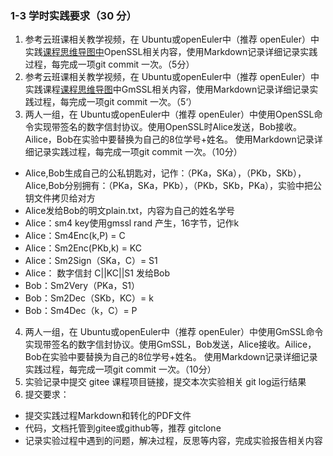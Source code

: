 ### 1-3 学时实践要求（30 分）

1. 参考云班课相关教学视频，在 Ubuntu或openEuler中（推荐 openEuler）中实践[课程思维导图中](https://www.processon.com/v/66c459846a4cd376bbd51633?cid=66bcf83cce68f62ecf3f63ff)OpenSSL相关内容，使用Markdown记录详细记录实践过程，每完成一项git commit 一次。（5分）
2. 参考云班课相关教学视频，在 Ubuntu或openEuler中（推荐 openEuler）中实践课程[课程思维导图](https://www.processon.com/v/66c459846a4cd376bbd51633?cid=66bcf83cce68f62ecf3f63ff)中GmSSL相关内容，使用Markdown记录详细记录实践过程，每完成一项git commit 一次。（5‘）
3. 两人一组，在 Ubuntu或openEuler中（推荐 openEuler）中使用OpenSSL命令实现带签名的数字信封协议。使用OpenSSL时Alice发送，Bob接收。Ailice，Bob在实验中要替换为自己的8位学号+姓名。 使用Markdown记录详细记录实践过程，每完成一项git commit 一次。（10分）

- Alice,Bob生成自己的公私钥匙对，记作：（PKa，SKa），（PKb，SKb），Alice,Bob分别拥有：（PKa，SKa，PKb），（PKb，SKb，PKa），实验中把公钥文件拷贝给对方
- Alice发给Bob的明文plain.txt，内容为自己的姓名学号
- Alice：sm4 key使用gmssl rand 产生，16字节，记作k
- Alice：Sm4Enc(k,P) = C
- Alice：Sm2Enc(PKb,k) = KC
- Alice：Sm2Sign（SKa，C）= S1
- Alice： 数字信封 C||KC||S1  发给Bob
- Bob：Sm2Very（PKa，S1）
- Bob：Sm2Dec（SKb，KC）= k
- Bob：Sm4Dec（k，C）= P

4. 两人一组，在 Ubuntu或openEuler中（推荐 openEuler）中使用GmSSL命令实现带签名的数字信封协议。使用GmSSL，Bob发送，Alice接收。Ailice，Bob在实验中要替换为自己的8位学号+姓名。 使用Markdown记录详细记录实践过程，每完成一项git commit 一次。（10分）
5. 实验记录中提交 gitee 课程项目链接，提交本次实验相关 git log运行结果
6. 提交要求：

- 提交实践过程Markdown和转化的PDF文件
- 代码，文档托管到gitee或github等，推荐 gitclone
- 记录实验过程中遇到的问题，解决过程，反思等内容，完成实验报告相关内容
